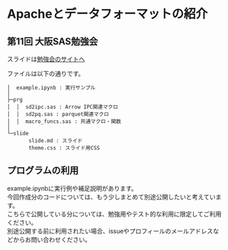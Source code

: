 # Apacheとデータフォーマットの紹介

## 第11回 大阪SAS勉強会

スライドは[勉強会のサイトへ](https://sites.google.com/view/osakasasbenkyokai/%E7%AC%AC11%E5%9B%9E%E4%BA%88%E5%AE%9A#h.7xveu5wr938)

ファイルは以下の通りです。
```
│  example.ipynb : 実行サンプル 
│ 
├─prg
│  │  sd2ipc.sas : Arrow IPC関連マクロ
│  │  sd2pq.sas : parquet関連マクロ
│  │  macro_funcs.sas : 共通マクロ・関数
│
└─slide
       slide.md : スライド
       theme.css : スライド用CSS
```

## プログラムの利用

example.ipynbに実行例や補足説明があります。  
今回作成分のコードについては、もう少しまとめて別途公開したいと考えています。  
こちらで公開している分については、勉強用やテスト的な利用に限定してご利用ください。  
別途公開する前に利用されたい場合、issueやプロフィールのメールアドレスなどからお問い合わせください。